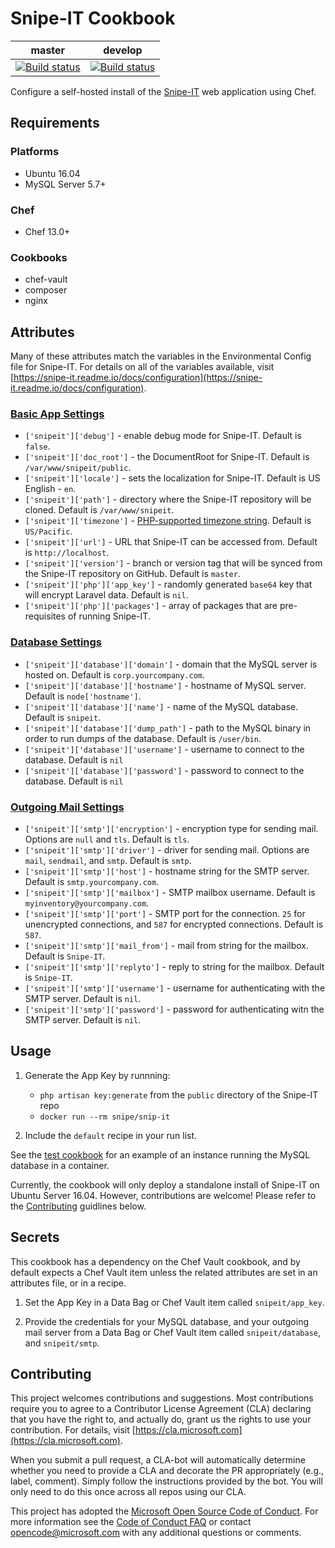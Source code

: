 # Snipe-IT Cookbook

| master | develop |
|---|---|
| [![Build status](https://office.visualstudio.com/APEX/_apis/build/status/lab/cookbooks/Snipe-IT%20Cookbook%20CI?branchName=master)](https://office.visualstudio.com/APEX/_build/latest?definitionId=3733) | [![Build status](https://office.visualstudio.com/APEX/_apis/build/status/lab/cookbooks/Snipe-IT%20Cookbook%20CI?branchName=develop)](https://office.visualstudio.com/APEX/_build/latest?definitionId=3733) |

Configure a self-hosted install of the [Snipe-IT](https://snipeitapp.com/) web application using Chef.

## Requirements

### Platforms

- Ubuntu 16.04
- MySQL Server 5.7+

### Chef

- Chef 13.0+

### Cookbooks

- chef-vault
- composer
- nginx

## Attributes

Many of these attributes match the variables in the Environmental Config file for Snipe-IT. For details on all of the variables available, visit [https://snipe-it.readme.io/docs/configuration](https://snipe-it.readme.io/docs/configuration).

### [Basic App Settings](https://snipe-it.readme.io/docs/configuration#required-basic-app-settings)

- `['snipeit']['debug']` - enable debug mode for Snipe-IT. Default is `false`.
- `['snipeit']['doc_root']` - the DocumentRoot for Snipe-IT. Default is `/var/www/snipeit/public`.
- `['snipeit']['locale']` - sets the localization for Snipe-IT. Default is US English - `en`.
- `['snipeit']['path']` - directory where the Snipe-IT repository will be cloned. Default is `/var/www/snipeit`.
- `['snipeit']['timezone']` - [PHP-supported timezone string](http://php.net/manual/en/timezones.php). Default is `US/Pacific`.
- `['snipeit']['url']` - URL that Snipe-IT can be accessed from. Default is `http://localhost`.
- `['snipeit']['version']` - branch or version tag that will be synced from the Snipe-IT repository on GitHub. Default is `master`.
- `['snipeit']['php']['app_key']` - randomly generated `base64` key that will encrypt Laravel data. Default is `nil`.
- `['snipeit']['php']['packages']` - array of packages that are pre-requisites of running Snipe-IT.

### [Database Settings](https://snipe-it.readme.io/docs/configuration#required-database-settings)

- `['snipeit']['database']['domain']` - domain that the MySQL server is hosted on. Default is `corp.yourcompany.com`.
- `['snipeit']['database']['hostname']` - hostname of MySQL server. Default is `node['hostname']`.
- `['snipeit']['database']['name']` - name of the MySQL database. Default is `snipeit`.
- `['snipeit']['database']['dump_path']` - path to the MySQL binary in order to run dumps of the database. Default is `/user/bin`.
- `['snipeit']['database']['username']` - username to connect to the database. Default is `nil`
- `['snipeit']['database']['password']` - password to connect to the database. Default is `nil`

### [Outgoing Mail Settings](https://snipe-it.readme.io/docs/configuration#required-outgoing-mail-settings)

- `['snipeit']['smtp']['encryption']` - encryption type for sending mail. Options are `null` and `tls`. Default is `tls`.
- `['snipeit']['smtp']['driver']` - driver for sending mail. Options are `mail`, `sendmail`, and `smtp`. Default is `smtp`.
- `['snipeit']['smtp']['host']` - hostname string for the SMTP server. Default is `smtp.yourcompany.com`.
- `['snipeit']['smtp']['mailbox']` - SMTP mailbox username. Default is `myinventory@yourcompany.com`.
- `['snipeit']['smtp']['port']` - SMTP port for the connection. `25` for unencrypted connections, and `587` for encrypted connections. Default is `587`.
- `['snipeit']['smtp']['mail_from']` - mail from string for the mailbox. Default is `Snipe-IT`.
- `['snipeit']['smtp']['replyto']` - reply to string for the mailbox. Default is `Snipe-IT`.
- `['snipeit']['smtp']['username']` - username for authenticating with the SMTP server. Default is `nil`.
- `['snipeit']['smtp']['password']` - password for authenticating witn the SMTP server. Default is `nil`.

## Usage

1. Generate the App Key by runnning:
    - `php artisan key:generate` from the `public` directory of the Snipe-IT repo
    - `docker run --rm snipe/snip-it`

1. Include the `default` recipe in your run list.

See the [test cookbook](./test/fixtures/cookbooks/test) for an example of an instance running the MySQL database in a container.

Currently, the cookbook will only deploy a standalone install of Snipe-IT on Ubuntu Server 16.04. However, contributions are welcome! Please refer to the [Contributing](#contributing) guidlines below.

## Secrets

This cookbook has a dependency on the Chef Vault cookbook, and by default expects a Chef Vault item unless the related attributes are set in an attributes file, or in a recipe.

1. Set the App Key in a Data Bag or Chef Vault item called `snipeit/app_key`.

1. Provide the credentials for your MySQL database, and your outgoing mail server from a Data Bag or Chef Vault item called `snipeit/database`, and `snipeit/smtp`.

## Contributing

This project welcomes contributions and suggestions.  Most contributions require you to agree to a
Contributor License Agreement (CLA) declaring that you have the right to, and actually do, grant us
the rights to use your contribution. For details, visit [https://cla.microsoft.com](https://cla.microsoft.com).

When you submit a pull request, a CLA-bot will automatically determine whether you need to provide
a CLA and decorate the PR appropriately (e.g., label, comment). Simply follow the instructions
provided by the bot. You will only need to do this once across all repos using our CLA.

This project has adopted the [Microsoft Open Source Code of Conduct](https://opensource.microsoft.com/codeofconduct/).
For more information see the [Code of Conduct FAQ](https://opensource.microsoft.com/codeofconduct/faq/) or
contact [opencode@microsoft.com](mailto:opencode@microsoft.com) with any additional questions or comments.
